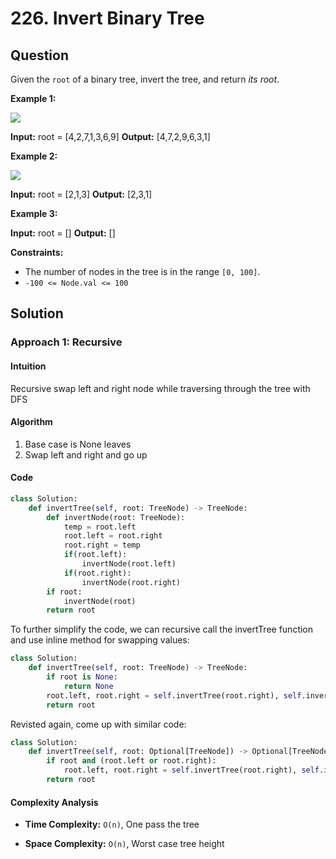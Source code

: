 
# 226. Invert Binary Tree

## Question

Given the  `root`  of a binary tree, invert the tree, and return  _its root_.

**Example 1:**

![](https://assets.leetcode.com/uploads/2021/03/14/invert1-tree.jpg)

**Input:** root = [4,2,7,1,3,6,9]
**Output:** [4,7,2,9,6,3,1]

**Example 2:**

![](https://assets.leetcode.com/uploads/2021/03/14/invert2-tree.jpg)

**Input:** root = [2,1,3]
**Output:** [2,3,1]

**Example 3:**

**Input:** root = []
**Output:** []

**Constraints:**

- The number of nodes in the tree is in the range  `[0, 100]`.
- `-100 <= Node.val <= 100`

## Solution

### Approach 1: Recursive

#### Intuition

Recursive swap left and right node while traversing through the tree with DFS

#### Algorithm

1. Base case is None leaves
2. Swap left and right and go up

#### Code

```python
class Solution:
    def invertTree(self, root: TreeNode) -> TreeNode:
        def invertNode(root: TreeNode):
            temp = root.left
            root.left = root.right
            root.right = temp
            if(root.left):
                invertNode(root.left)
            if(root.right):
                invertNode(root.right)
        if root:
            invertNode(root)
        return root
```

To further simplify the code, we can recursive call the invertTree function and use inline method for swapping values:

```python
class Solution:
    def invertTree(self, root: TreeNode) -> TreeNode:
        if root is None:
            return None
        root.left, root.right = self.invertTree(root.right), self.invertTree(root.left)
        return root
```

Revisted again, come up with similar code:

```python
class Solution:
    def invertTree(self, root: Optional[TreeNode]) -> Optional[TreeNode]:
        if root and (root.left or root.right):
            root.left, root.right = self.invertTree(root.right), self.invertTree(root.left)
        return root
```

#### Complexity Analysis

- **Time Complexity:**  `O(n)`,  One pass the tree

- **Space Complexity:**  `O(n)`, Worst case tree height
